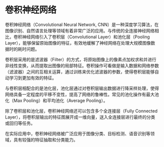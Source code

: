 # 卷积神经网络
卷积神经网络（Convolutional Neural Network, CNN）是一种深度学习算法，在图像识别、自然语言处理等领域有着非常广泛的应用。与传统的全连接神经网络相比，卷积神经网络引入了卷积层（Convolutional Layer）和池化层（Pooling Layer），能够保留原始图像的特征，有效地缓解了神经网络在处理大规模图像数据时的耗时问题。

卷积层采用的是滤波器（Filter）的方式，将原始图像上的像素点加权求和并进行非线性变换，从而提取出图像的局部特征。卷积操作可看做是输入数据和网络参数（滤波器）之间的互相关运算，通过训练来优化滤波器的参数，使得卷积层能够自动学习到更加有效的特征。

与卷积层相配合的是池化层，池化层通过对卷积层输出数据进行降采样处理，使得网络具备一定程度的平移不变性，提高了网络的鲁棒性。常见的池化操作有最大池化（Max Pooling）和平均池化（Average Pooling）。

除了卷积层和池化层，卷积神经网络还可以包含多个全连接层（Fully Connected Layer），将卷积层输出的特征图展开成一维向量，送入全连接层进行最终的分类或回归等任务。

在实际应用中，卷积神经网络被广泛应用于图像分类、目标检测、语音识别等领域，具有较强的特征抽取和分类能力。